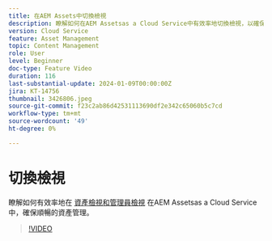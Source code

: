 ```yaml
---
title: 在AEM Assets中切換檢視
description: 瞭解如何在AEM Assetsas a Cloud Service中有效率地切換檢視，以確保順暢的資產管理。
version: Cloud Service
feature: Asset Management
topic: Content Management
role: User
level: Beginner
doc-type: Feature Video
duration: 116
last-substantial-update: 2024-01-09T00:00:00Z
jira: KT-14756
thumbnail: 3426806.jpeg
source-git-commit: f23c2ab86d42531113690df2e342c65060b5c7cd
workflow-type: tm+mt
source-wordcount: '49'
ht-degree: 0%

---
```



# 切換檢視

瞭解如何有效率地在 [資產檢視和管理員檢視](https://experienceleague.adobe.com/docs/experience-manager-cloud-service/content/assets/overview.html#persona-based-experiences) 在AEM Assetsas a Cloud Service中，確保順暢的資產管理。

>[!VIDEO](https://video.tv.adobe.com/v/3426806/?learn=on)
